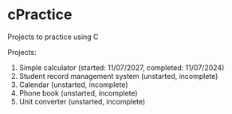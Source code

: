 # cPractice
Projects to practice using C

Projects:
1. Simple calculator (started: 11/07/2027, completed: 11/07/2024)
2. Student record management system (unstarted, incomplete)
3. Calendar (unstarted, incomplete)
4. Phone book (unstarted, incomplete)
5. Unit converter (unstarted, incomplete)

